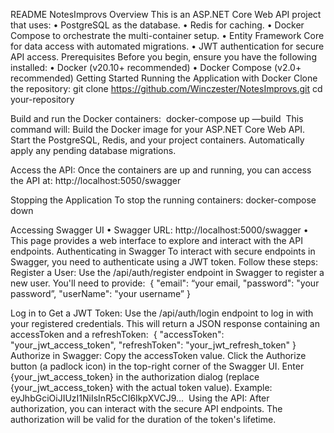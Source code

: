README
NotesImprovs
Overview
This is an ASP.NET Core Web API project that uses:
	•	PostgreSQL as the database.
	•	Redis for caching.
	•	Docker Compose to orchestrate the multi-container setup.
	•	Entity Framework Core for data access with automated migrations.
	•	JWT authentication for secure API access.
Prerequisites
Before you begin, ensure you have the following installed:
	•	Docker (v20.10+ recommended)
	•	Docker Compose (v2.0+ recommended)
Getting Started
Running the Application with Docker
Clone the repository: git clone https://github.com/Winczester/NotesImprovs.git
cd your-repository

Build and run the Docker containers:  docker-compose up —build
 This command will:
Build the Docker image for your ASP.NET Core Web API.
Start the PostgreSQL, Redis, and your project containers.
Automatically apply any pending database migrations.

Access the API: Once the containers are up and running, you can access the API at: http://localhost:5050/swagger

Stopping the Application
To stop the running containers:
docker-compose down

Accessing Swagger UI
	•	Swagger URL: http://localhost:5000/swagger
	•	This page provides a web interface to explore and interact with the API endpoints.
Authenticating in Swagger
To interact with secure endpoints in Swagger, you need to authenticate using a JWT token. Follow these steps:
Register a User: Use the /api/auth/register endpoint in Swagger to register a new user. You'll need to provide:  {
  "email": “your email,
  "password": "your password”,
  "userName": "your username”
}

Log in to Get a JWT Token: Use the /api/auth/login endpoint to log in with your registered credentials. This will return a JSON response containing an accessToken and a refreshToken:  {
  "accessToken": "your_jwt_access_token",
  "refreshToken": "your_jwt_refresh_token"
} 
Authorize in Swagger:
Copy the accessToken value.
Click the Authorize button (a padlock icon) in the top-right corner of the Swagger UI.
Enter {your_jwt_access_token} in the authorization dialog (replace {your_jwt_access_token} with the actual token value). Example: 
eyJhbGciOiJIUzI1NiIsInR5cCI6IkpXVCJ9... 
Using the API: After authorization, you can interact with the secure API endpoints. The authorization will be valid for the duration of the token's lifetime.


